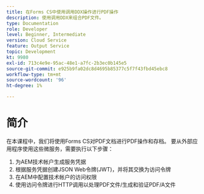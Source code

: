 ```yaml
---
title: 在Forms CS中使用调用DDX操作进行PDF操作
description: 使用调用DDX来组合PDF文件。
type: Documentation
role: Developer
level: Beginner, Intermediate
version: Cloud Service
feature: Output Service
topic: Development
kt: 9980
exl-id: 713c4e9e-95ac-48e1-a7fc-2b3ec0b145e5
source-git-commit: e925b9fa02dc8d4695b85377c5f7f43fbd45ebc8
workflow-type: tm+mt
source-wordcount: '96'
ht-degree: 1%

---
```


# 简介

在本课程中，我们将使用Forms CS对PDF文档进行PDF操作和存档。 要从外部应用程序使用这些微服务，需要执行以下步骤：

1. 为AEM技术帐户生成服务凭据
1. 根据服务凭据创建JSON Web令牌(JWT)，并将其交换为访问令牌
1. 在AEM中配置技术帐户的访问权限
1. 使用访问令牌进行HTTP调用以处理PDF文件/生成和验证PDF/A文件
